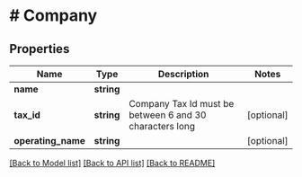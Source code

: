 # # Company

## Properties

Name | Type | Description | Notes
------------ | ------------- | ------------- | -------------
**name** | **string** |  |
**tax_id** | **string** | Company Tax Id must be between 6 and 30 characters long | [optional]
**operating_name** | **string** |  | [optional]

[[Back to Model list]](../../README.md#models) [[Back to API list]](../../README.md#endpoints) [[Back to README]](../../README.md)
